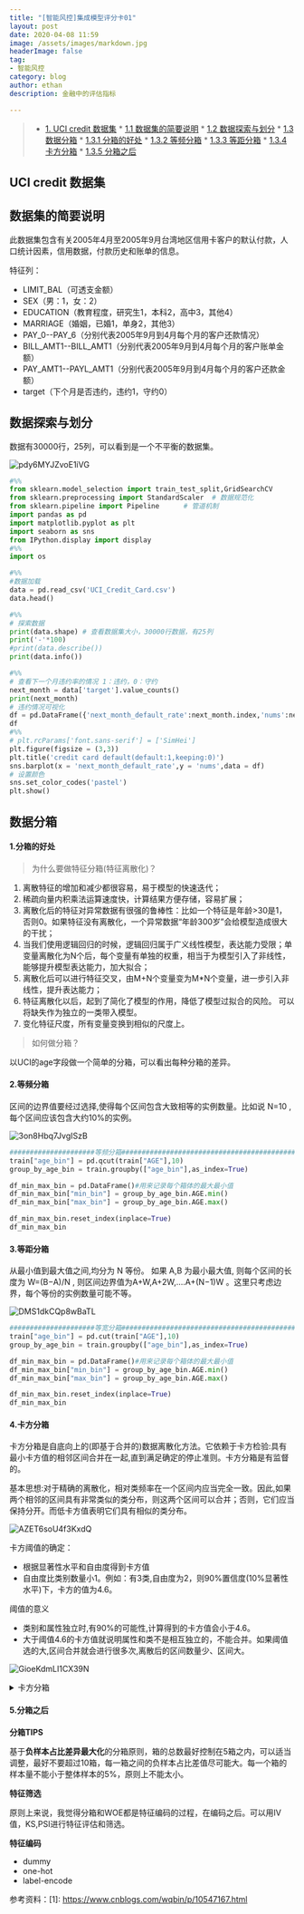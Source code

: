 ```yaml
---
title: "[智能风控]集成模型评分卡01"
layout: post
date: 2020-04-08 11:59
image: /assets/images/markdown.jpg
headerImage: false
tag:
- 智能风控
category: blog
author: ethan
description: 金融中的评估指标

---
```


> * [1. UCI credit 数据集](#1)
	* [1.1 数据集的简要说明](#1.1)
	* [1.2 数据探索与划分](#1.2)
	* [1.3 数据分箱](#1.3)
		* [1.3.1 分箱的好处](#1.3.1)
		* [1.3.2 等频分箱](#1.3.2)
		* [1.3.3 等距分箱](#1.3.3)
		* [1.3.4 卡方分箱](#1.3.4)
		* [1.3.5 分箱之后](#1.3.5)

<h2 id="1">UCI credit 数据集</h2>

<h2 id="1.1">数据集的简要说明</h2>

此数据集包含有关2005年4月至2005年9月台湾地区信用卡客户的默认付款，人口统计因素，信用数据，付款历史和账单的信息。

特征列：

- LIMIT_BAL（可透支金额） 
- SEX（男：1，女：2） 
- EDUCATION（教育程度，研究生1，本科2，高中3，其他4） 
- MARRIAGE（婚姻，已婚1，单身2，其他3）
- PAY_0--PAY_6（分别代表2005年9月到4月每个月的客户还款情况）
- BILL_AMT1--BILL_AMT1（分别代表2005年9月到4月每个月的客户账单金额）
- PAY_AMT1--PAYL_AMT1（分别代表2005年9月到4月每个月的客户还款金额）
- target（下个月是否违约，违约1，守约0）

<h2 id="1.2">数据探索与划分</h2>


数据有30000行，25列，可以看到是一个不平衡的数据集。

![pdy6MYJZvoE1iVG](https://i.loli.net/2020/04/11/pdy6MYJZvoE1iVG.png)

```python
#%%
from sklearn.model_selection import train_test_split,GridSearchCV
from sklearn.preprocessing import StandardScaler  # 数据规范化
from sklearn.pipeline import Pipeline      # 管道机制
import pandas as pd
import matplotlib.pyplot as plt
import seaborn as sns
from IPython.display import display
#%%
import os

#%%
#数据加载
data = pd.read_csv('UCI_Credit_Card.csv')
data.head()

#%%
# 探索数据
print(data.shape) # 查看数据集大小，30000行数据，有25列
print('-'*100)
#print(data.describe())
print(data.info())

#%%
# 查看下一个月违约率的情况 1：违约，0：守约
next_month = data['target'].value_counts()
print(next_month)
# 违约情况可视化
df = pd.DataFrame({'next_month_default_rate':next_month.index,'nums':next_month.values})
df
#%%
# plt.rcParams['font.sans-serif'] = ['SimHei']
plt.figure(figsize = (3,3))
plt.title('credit card default(default:1,keeping:0)')
sns.barplot(x = 'next_month_default_rate',y = 'nums',data = df)
# 设置颜色
sns.set_color_codes('pastel')
plt.show()
```

<h2 id="1.3">数据分箱</h2>

<h4 id="1.3.1">1.分箱的好处</h4>

> 为什么要做特征分箱(特征离散化)？

1. 离散特征的增加和减少都很容易，易于模型的快速迭代；
2. 稀疏向量内积乘法运算速度快，计算结果方便存储，容易扩展；
3. 离散化后的特征对异常数据有很强的鲁棒性：比如一个特征是年龄>30是1，否则0。如果特征没有离散化，一个异常数据“年龄300岁”会给模型造成很大的干扰；
4. 当我们使用逻辑回归的时候，逻辑回归属于广义线性模型，表达能力受限；单变量离散化为N个后，每个变量有单独的权重，相当于为模型引入了非线性，能够提升模型表达能力，加大拟合；
5. 离散化后可以进行特征交叉，由M+N个变量变为M*N个变量，进一步引入非线性，提升表达能力；
6. 特征离散化以后，起到了简化了模型的作用，降低了模型过拟合的风险。
可以将缺失作为独立的一类带入模型。
7. 变化特征尺度，所有变量变换到相似的尺度上。

> 如何做分箱？

以UCI的age字段做一个简单的分箱，可以看出每种分箱的差异。

<h4 id="1.3.2">2.等频分箱</h4>

区间的边界值要经过选择,使得每个区间包含大致相等的实例数量。比如说 N=10 ,每个区间应该包含大约10%的实例。

![3on8Hbq7JvgISzB](https://i.loli.net/2020/04/11/3on8Hbq7JvgISzB.png)

```python
#####################等频分箱#################################################
train["age_bin"] = pd.qcut(train["AGE"],10)
group_by_age_bin = train.groupby(["age_bin"],as_index=True)

df_min_max_bin = pd.DataFrame()#用来记录每个箱体的最大最小值
df_min_max_bin["min_bin"] = group_by_age_bin.AGE.min()
df_min_max_bin["max_bin"] = group_by_age_bin.AGE.max()

df_min_max_bin.reset_index(inplace=True)
df_min_max_bin
```

<h4 id="1.3.3">3.等距分箱</h4>

从最小值到最大值之间,均分为 N 等份。 如果 A,B 为最小最大值, 则每个区间的长度为 W=(B−A)/N , 则区间边界值为A+W,A+2W,….A+(N−1)W 。这里只考虑边界，每个等份的实例数量可能不等。

![DMS1dkCQp8wBaTL](https://i.loli.net/2020/04/11/DMS1dkCQp8wBaTL.png)

```python
#####################等宽分箱###################################################
train["age_bin"] = pd.cut(train["AGE"],10)
group_by_age_bin = train.groupby(["age_bin"],as_index=True)

df_min_max_bin = pd.DataFrame()#用来记录每个箱体的最大最小值
df_min_max_bin["min_bin"] = group_by_age_bin.AGE.min()
df_min_max_bin["max_bin"] = group_by_age_bin.AGE.max()

df_min_max_bin.reset_index(inplace=True)
df_min_max_bin
```

<h4 id="1.3.4">4.卡方分箱</h4>

卡方分箱是自底向上的(即基于合并的)数据离散化方法。它依赖于卡方检验:具有最小卡方值的相邻区间合并在一起,直到满足确定的停止准则。卡方分箱是有监督的。

基本思想:对于精确的离散化，相对类频率在一个区间内应当完全一致。因此,如果两个相邻的区间具有非常类似的类分布，则这两个区间可以合并；否则，它们应当保持分开。而低卡方值表明它们具有相似的类分布。

![AZET6soU4f3KxdQ](https://i.loli.net/2020/04/11/AZET6soU4f3KxdQ.png)

卡方阈值的确定：

- 根据显著性水平和自由度得到卡方值
- 自由度比类别数量小1。例如：有3类,自由度为2，则90%置信度(10%显著性水平)下，卡方的值为4.6。

阈值的意义

- 类别和属性独立时,有90%的可能性,计算得到的卡方值会小于4.6。
- 大于阈值4.6的卡方值就说明属性和类不是相互独立的，不能合并。如果阈值选的大,区间合并就会进行很多次,离散后的区间数量少、区间大。

![GioeKdmLI1CX39N](https://i.loli.net/2020/04/11/GioeKdmLI1CX39N.png)

<details>
  <summary>卡方分箱</summary>
  <pre>
  <code>
  # -*- coding: utf-8 -*-
def ChiMerge(df,variable,flag,confidenceVal=3.841,bin=10,sample=None):  
    '''
    param df:DataFrame| 必须包含标签列
    param variable:str| 需要卡方分箱的变量名称（字符串）
    param flag:str    | 正负样本标识的名称（字符串）
    param confidenceVal:float| 置信度水平（默认是不进行抽样95%）
    param bin：int            | 最多箱的数目
    param sample: int          | 为抽样的数目（默认是不进行抽样），因为如果观测值过多运行会较慢
    note: 停止条件为大于置信水平且小于bin的数目
    return :DataFrame|采样结果
    '''    
    import pandas as pd
    import numpy as np
    
    
    #进行是否抽样操作
    if sample != None:
        df = df.sample(n=sample)
    else:
        df   
        
    #进行数据格式化录入
    total_num = df.groupby([variable])[flag].count()  #统计需分箱变量每个值数目
    total_num = pd.DataFrame({'total_num': total_num})  #创建一个数据框保存之前的结果
    positive_class = df.groupby([variable])[flag].sum()  #统计需分箱变量每个值正样本数
    positive_class = pd.DataFrame({'positive_class': positive_class})  #创建一个数据框保存之前的结果
    regroup = pd.merge(total_num, positive_class, left_index=True, right_index=True,
                       how='inner')  # 组合total_num与positive_class
    regroup.reset_index(inplace=True)
    regroup['negative_class'] = regroup['total_num'] - regroup['positive_class']  #统计需分箱变量每个值负样本数
    regroup = regroup.drop('total_num', axis=1)
    np_regroup = np.array(regroup)  #把数据框转化为numpy（提高运行效率）
    #print('已完成数据读入,正在计算数据初处理')

    #处理连续没有正样本或负样本的区间，并进行区间的合并（以免卡方值计算报错）
    i = 0
    while (i <= np_regroup.shape[0] - 2):
        if ((np_regroup[i, 1] == 0 and np_regroup[i + 1, 1] == 0) or ( np_regroup[i, 2] == 0 and np_regroup[i + 1, 2] == 0)):
            np_regroup[i, 1] = np_regroup[i, 1] + np_regroup[i + 1, 1]  # 正样本
            np_regroup[i, 2] = np_regroup[i, 2] + np_regroup[i + 1, 2]  # 负样本
            np_regroup[i, 0] = np_regroup[i + 1, 0]
            np_regroup = np.delete(np_regroup, i + 1, 0)
            i = i - 1
        i = i + 1
 
    #对相邻两个区间进行卡方值计算
    chi_table = np.array([])  # 创建一个数组保存相邻两个区间的卡方值
    for i in np.arange(np_regroup.shape[0] - 1):
        chi = (np_regroup[i, 1] * np_regroup[i + 1, 2] - np_regroup[i, 2] * np_regroup[i + 1, 1]) ** 2 \
          * (np_regroup[i, 1] + np_regroup[i, 2] + np_regroup[i + 1, 1] + np_regroup[i + 1, 2]) / \
          ((np_regroup[i, 1] + np_regroup[i, 2]) * (np_regroup[i + 1, 1] + np_regroup[i + 1, 2]) * (
          np_regroup[i, 1] + np_regroup[i + 1, 1]) * (np_regroup[i, 2] + np_regroup[i + 1, 2]))
        chi_table = np.append(chi_table, chi)
    #print('已完成数据初处理，正在进行卡方分箱核心操作')

    #把卡方值最小的两个区间进行合并（卡方分箱核心）
    while (1):
        if (len(chi_table) <= (bin - 1) and min(chi_table) >= confidenceVal):
            break
        chi_min_index = np.argwhere(chi_table == min(chi_table))[0]  # 找出卡方值最小的位置索引
        np_regroup[chi_min_index, 1] = np_regroup[chi_min_index, 1] + np_regroup[chi_min_index + 1, 1]
        np_regroup[chi_min_index, 2] = np_regroup[chi_min_index, 2] + np_regroup[chi_min_index + 1, 2]
        np_regroup[chi_min_index, 0] = np_regroup[chi_min_index + 1, 0]
        np_regroup = np.delete(np_regroup, chi_min_index + 1, 0)

        if (chi_min_index == np_regroup.shape[0] - 1):  # 最小值试最后两个区间的时候
            # 计算合并后当前区间与前一个区间的卡方值并替换
            chi_table[chi_min_index - 1] = (np_regroup[chi_min_index - 1, 1] * np_regroup[chi_min_index, 2] - np_regroup[chi_min_index - 1, 2] * np_regroup[chi_min_index, 1]) ** 2 \
                                           * (np_regroup[chi_min_index - 1, 1] + np_regroup[chi_min_index - 1, 2] + np_regroup[chi_min_index, 1] + np_regroup[chi_min_index, 2]) / \
                                       ((np_regroup[chi_min_index - 1, 1] + np_regroup[chi_min_index - 1, 2]) * (np_regroup[chi_min_index, 1] + np_regroup[chi_min_index, 2]) * (np_regroup[chi_min_index - 1, 1] + np_regroup[chi_min_index, 1]) * (np_regroup[chi_min_index - 1, 2] + np_regroup[chi_min_index, 2]))
            # 删除替换前的卡方值
            chi_table = np.delete(chi_table, chi_min_index, axis=0)

        else:
            # 计算合并后当前区间与前一个区间的卡方值并替换
            chi_table[chi_min_index - 1] = (np_regroup[chi_min_index - 1, 1] * np_regroup[chi_min_index, 2] - np_regroup[chi_min_index - 1, 2] * np_regroup[chi_min_index, 1]) ** 2 \
                                       * (np_regroup[chi_min_index - 1, 1] + np_regroup[chi_min_index - 1, 2] + np_regroup[chi_min_index, 1] + np_regroup[chi_min_index, 2]) / \
                                       ((np_regroup[chi_min_index - 1, 1] + np_regroup[chi_min_index - 1, 2]) * (np_regroup[chi_min_index, 1] + np_regroup[chi_min_index, 2]) * (np_regroup[chi_min_index - 1, 1] + np_regroup[chi_min_index, 1]) * (np_regroup[chi_min_index - 1, 2] + np_regroup[chi_min_index, 2]))
            # 计算合并后当前区间与后一个区间的卡方值并替换
            chi_table[chi_min_index] = (np_regroup[chi_min_index, 1] * np_regroup[chi_min_index + 1, 2] - np_regroup[chi_min_index, 2] * np_regroup[chi_min_index + 1, 1]) ** 2 \
                                       * (np_regroup[chi_min_index, 1] + np_regroup[chi_min_index, 2] + np_regroup[chi_min_index + 1, 1] + np_regroup[chi_min_index + 1, 2]) / \
                                   ((np_regroup[chi_min_index, 1] + np_regroup[chi_min_index, 2]) * (np_regroup[chi_min_index + 1, 1] + np_regroup[chi_min_index + 1, 2]) * (np_regroup[chi_min_index, 1] + np_regroup[chi_min_index + 1, 1]) * (np_regroup[chi_min_index, 2] + np_regroup[chi_min_index + 1, 2]))
            # 删除替换前的卡方值
            chi_table = np.delete(chi_table, chi_min_index + 1, axis=0)
    #print('已完成卡方分箱核心操作，正在保存结果')

    #把结果保存成一个数据框
    result_data = pd.DataFrame()  # 创建一个保存结果的数据框
    result_data['variable'] = [variable] * np_regroup.shape[0]  # 结果表第一列：变量名
    list_temp = []
    for i in np.arange(np_regroup.shape[0]):
        if i == 0:
            x = '0' + ',' + str(np_regroup[i, 0])
        elif i == np_regroup.shape[0] - 1:
            x = str(np_regroup[i - 1, 0]) + '+'
        else:
            x = str(np_regroup[i - 1, 0]) + ',' + str(np_regroup[i, 0])
        list_temp.append(x)
    result_data['interval'] = list_temp  #结果表第二列：区间
    result_data['flag_0'] = np_regroup[:, 2]  # 结果表第三列：负样本数目
    result_data['flag_1'] = np_regroup[:, 1]  # 结果表第四列：正样本数目

    return result_data
   
   
   result_data = ChiMerge(df=data,variable="AGE",flag="target",confidenceVal=3.841,bin=10,sample=None)

bins = [] #卡方的区间值
bins.append(-float('inf'))
for i in range(result_data["interval"].shape[0]-1):
    
    St = result_data["interval"][i].split(",")
    bins.append(float(St[1]))

bins.append(float('inf'))
bins
  </code>
  </pre>
</details>

<h4 id='1.3.5'>5.分箱之后</h4>

**分箱TIPS**

基于**负样本占比差异最大化**的分箱原则，箱的总数最好控制在5箱之内，可以适当调整，最好不要超过10箱，每一箱之间的负样本占比差值尽可能大。每一个箱的样本量不能小于整体样本的5%，原则上不能太小。

**特征筛选**

原则上来说，我觉得分箱和WOE都是特征编码的过程，在编码之后。可以用IV值，KS,PSI进行特征评估和筛选。


**特征编码**

- dummy
- one-hot
- label-encode

参考资料：[1]: https://www.cnblogs.com/wqbin/p/10547167.html
